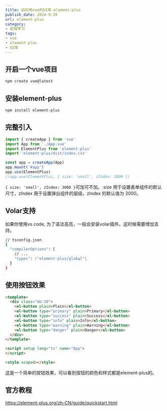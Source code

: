 ```yaml
---
title: 如何用vue的UI库-element-plus
publish_date: 2024-9-20
url: element-plus
category:
- 前端学习
tags:
- vue
- element-plus
- UI库
---
```


## 开启一个vue项目
```bash
npm create vue@latest
```

## 安装element-plus
```bash
npm install element-plus
```

## 完整引入
```javascript
import { createApp } from 'vue'
import App from './App.vue'
import ElementPlus from 'element-plus'
import 'element-plus/dist/index.css'

const app = createApp(App)
app.mount('#app')
app.use(ElementPlus)
//app.use(ElementPlus, { size: 'small', zIndex: 3000 })
```

`{ size: 'small', zIndex: 3000 }`可加可不加。
size 用于设置表单组件的默认尺寸，zIndex 用于设置弹出组件的层级，zIndex 的默认值为 2000。

## Volar支持
如果你使用vs code, 为了语法高亮，一般会安装volar插件。这时候需要增加支持。
```bash
// tsconfig.json
{
  "compilerOptions": {
    // ...
    "types": ["element-plus/global"]
  }
}
```

## 使用按钮效果
```html
<template>
  <div class="mb-10">
    <el-button plain>Plain</el-button>
    <el-button type="primary" plain>Primary</el-button>
    <el-button type="success" plain>Success</el-button>
    <el-button type="info" plain>Info</el-button>
    <el-button type="warning" plain>Warning</el-button>
    <el-button type="danger" plain>Danger</el-button>
  </div>
</template>

<script setup lang="ts" name="App">
</script>

<style scoped></style>
```
这是一个简单的按钮效果，可以看到按钮的颜色和样式都是element-plus的。



## 官方教程
https://element-plus.org/zh-CN/guide/quickstart.html

